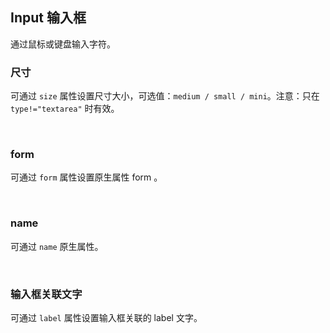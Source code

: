 <div class="demo-header">
<p class="overviewicon">
  <span class="wapi-form-span"/>
</p>

## Input 输入框

<nova-uxlink widget-name="Input"></nova-uxlink>

通过鼠标或键盘输入字符。

</div>

### 尺寸

可通过 `size` 属性设置尺寸大小，可选值：`medium / small / mini`。注意：只在 `type!="textarea"` 时有效。

<nova-demo-view link="input/size.vue"></nova-demo-view>

<br />

### form

可通过 `form` 属性设置原生属性 form 。

<nova-demo-view link="input/form.vue"></nova-demo-view>

<br />

### name

可通过 `name` 原生属性。

<nova-demo-view link="input/name.vue"></nova-demo-view>

<br />

### 输入框关联文字

可通过 `label` 属性设置输入框关联的 label 文字。

<nova-demo-view link="input/label.vue"></nova-demo-view>

<br />
